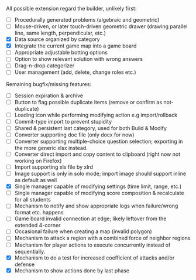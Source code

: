 All possible extension regard the builder, unlikely first:
- [ ] Procedurally generated problems (algebraic and geometric)
- [ ] Mouse-driven, or later touch-driven geometric drawer (drawing parallel line, same length, perpendicular, etc.)
- [x] Data source organized by category
- [x] Integrate the current game map into a game board
- [ ] Appropriate adjustable botting options
- [ ] Option to show relevant solution with wrong answers
- [ ] Drag-n-drop categorizer
- [ ] User management (add, delete, change roles etc.)

Remaining bugfix/missing features:
- [ ] Session expiration & archive 
- [ ] Button to flag possible duplicate items (remove or confirm as not-duplicate)
- [ ] Loading icon while performing modifying action e.g import/rollback 
- [ ] Commit-type import to prevent stupidity
- [ ] Shared & persistent last category, used for both Build & Modify
- [ ] Converter supporting doc file (only docx for now)
- [ ] Converter supporting multiple-choice question selection; exporting in the more generic xlsx instead.
- [ ] Converter direct import and copy content to clipboard (right now not working on Firefox)
- [ ] Import supporting xls file by xlrd
- [ ] Image support is only in solo mode; import image should support inline as default as well
- [x] Single manager capable of modifying settings (time limit, range, etc.)
- [ ] Single manager capable of modifying score composition & recalculate for all students
- [ ] Mechanism to notify and show appropriate logs when failure/wrong format etc. happens
- [ ] Game board invalid connection at edge; likely leftover from the extended 4-corner
- [ ] Occasional failure when creating a map (invalid polygon)
- [ ] Mechanism to attack a region with a combined force of neighbor regions
- [ ] Mechanism for player actions to execute concurrently instead of sequentially. 
- [x] Mechanism to do a test for increased coefficient of attacks and/or defense 
- [x] Mechanism to show actions done by last phase
